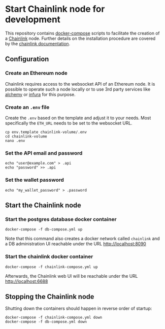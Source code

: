 # Start Chainlink node for development
This repository contains [docker-compose](https://docs.docker.com/compose) scripts
to facilitate the creation of a [Chainlink](https://github.com/smartcontractkit/chainlink) node.
Further details on the installation procedure are covered by the
[chainlink documentation](https://docs.chain.link/docs/running-a-chainlink-node). 

## Configuration

### Create an Ethereum node
Chainlink requires access to the websocket API of an Ethereum node.
It is possible to operate such a node locally or to use 3rd party services like
[alchemy](https://www.alchemy.com) or [infura](https://infura.io) for this purpose.

### Create an `.env` file

Create the `.env` based on the template and adjust it to your needs.
Most specifically the `ETH_URL` needs to be set to the websocket URL.
```
cp env.template chainlink-volume/.env
cd chainlink-volume
nano .env
```

### Set the API email and password
```
echo "user@example.com" > .api
echo "password" >> .api
```

### Set the wallet password
```
echo "my_wallet_password" > .password
```

## Start the Chainlink node

### Start the postgres database docker container
```
docker-compose -f db-compose.yml up
```
Note that this command also creates a docker network called `chainlink`
and a DB administration UI  reachable under the URL
[http://localhost:8090](http://localhost:8090)

### Start the chainlink docker container
```
docker-compose -f chainlink-compose.yml up
```
Afterwards, the Chainlink web UI will be reachable under the URL
[http://localhost:6688](http://localhost:6688)

## Stopping the Chainlink node
Shutting down the containers should happen in reverse order of startup:
```
docker-compose -f chainlink-compose.yml down
docker-compose -f db-compose.yml down
```
